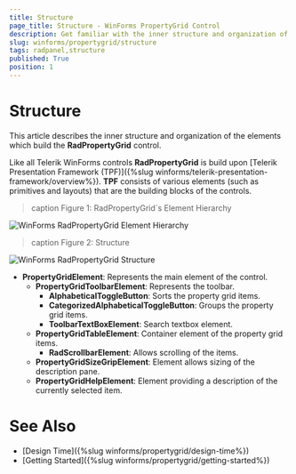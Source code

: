 ```yaml
---
title: Structure
page_title: Structure - WinForms PropertyGrid Control
description: Get familiar with the inner structure and organization of the elements which build the WinForms PropertyGrid control.
slug: winforms/propertygrid/structure
tags: radpanel,structure
published: True
position: 1
---
```


# Structure

This article describes the inner structure and organization of the elements which build the **RadPropertyGrid** control.

Like all Telerik WinForms controls **RadPropertyGrid** is build upon [Telerik Presentation Framework (TPF)]({%slug winforms/telerik-presentation-framework/overview%}). **TPF** consists of various elements (such as primitives and layouts) that are the building blocks of the controls.

>caption Figure 1: RadPropertyGrid`s Element Hierarchy

![WinForms RadPropertyGrid Element Hierarchy](images/propertygrid-structure001.png)

>caption Figure 2: Structure

![WinForms RadPropertyGrid Structure](images/propertygrid-structure002.png)

* **PropertyGridElement**: Represents the main element of the control.
  * **PropertyGridToolbarElement**: Represents the toolbar.
	  * **AlphabeticalToggleButton**: Sorts the property grid items.
	  * **CategorizedAlphabeticalToggleButton**: Groups the property grid items.
	  * **ToolbarTextBoxElement**: Search textbox element.
  * **PropertyGridTableElement**: Container element of the property grid items.
      * **RadScrollbarElement**: Allows scrolling of the items.
  * **PropertyGridSizeGripElement**: Element allows sizing of the description pane.
  * **PropertyGridHelpElement**: Element providing a description of the currently selected item.
        
# See Also

* [Design Time]({%slug winforms/propertygrid/design-time%})
* [Getting Started]({%slug winforms/propertygrid/getting-started%})
